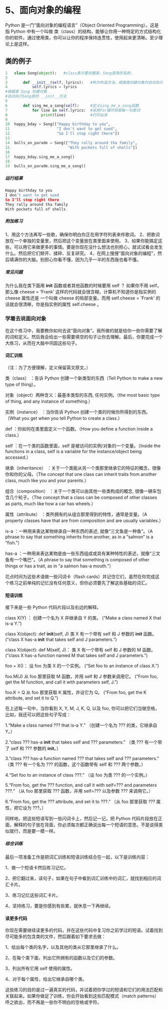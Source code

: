 ﻿# 5、面向对象的编程
Python 是一门“面向对象的编程语言”（Object Oriented Programming）。这是指 Python 中有一个叫做 类（class）的结构，能够让你用一种特定的方式结构化你的软件。通过使用类，你可以让你的程序保持连贯性，使用起来更清晰。至少理论上是这样。

## 类的例子
```python
1   class Song(object):   #class表示要创建类，Song是类的名称，
2
3       def __init__(self, lyrics):   #称为构造方法，根据类创建对象时自动执行
4           self.lyrics = lyrics
#根据类 Song 创建对象
#自动执行Song类的 __init__方法
5
6       def sing_me_a_song(self):     #定义sing_me_a_song函数
7           for line in self.lyrics:  #采用for循环获取每一句歌词
8               print(line)           #打印出来
9
10  happy_bday = Song(["Happy birthday to you",
11                     "I don't want to get sued",
12                     "So I'll stop right there"])
13
14  bulls_on_parade = Song(["They rally around tha family",
15                          "With pockets full of shells"])
16
17  happy_bday.sing_me_a_song()
18
19  bulls_on_parade.sing_me_a_song()
```

##### 运行结果

```python
Happy birthday to you
I don't want to get sued
So I'll stop right there
They rally around tha family
With pockets full of shells
```
##### 附加练习
1、用这个方法再写一些歌，确保你明白你正在用字符列表来传歌词。
2、把歌词放在一个单独的变量里，然后把这个变量放在类里面来使用。
3、如果你能搞定这些，可以用它来做更多的事情。要是你现在没什么想法也别担心，就试试看会发生什么。然后把它们掰开、揉碎、反复研究。
4、在网上搜搜“面向对象的编程”，然后填满你的大脑。别担心你看不懂，因为几乎一半的东西我也看不懂。
##### 常见问题
为什么我在类下面用 __init__ 函数或者其他函数的时候要用 self ？ 如果你不用 self，那么像 cheese = 'Frank' 这样的代码就会很含糊，计算机不知道你是指实例的 cheese 属性还是 一个叫做 cheese 的局部变量。而用 self.cheese = 'Frank' 的话就会很清晰，你是指实例的属性 self.cheese 。

### 学着去说面向对象
在这个练习中，我要教你如何去说“面向对象”。我所做的就是给你一些你需要了解的词和定义。然后我会给出一些需要填空的句子让你去理解。最后，你要完成一个大练习，从而在大脑中巩固这些句子。

#### 词汇训练
（注：为了方便理解，定义保留英文原文。）

类（class） ：告诉 Python 创建一个新类型的东西（Tell Python to make a new type of thing）。

对象（object）两种含义：最基本类型的东西, 任何实例。（the most basic type of thing, and any instance of something.）

实例（instance） ：当你告诉 Python 创建一个类的时候你所得到的东西。（What you get when you tell Python to create a class.）

def ：你如何在类里面定义一个函数。（How you define a function inside a class.）

self ：在一个类的函数里面，self 是被访问的实例/对象的一个变量。（Inside the functions in a class, self is a variable for the instance/object
being accessed.）

继承（inheritance） ：关于一个类能从另一个类那里继承它的特征的概念，很像你和你的父母。（The concept that one class can inherit traits from another class, much like you and your parents.）

组合（composition） ：关于一个类可以由其他一些类构成的概念, 很像一辆车包含几个轮子。（The concept that a class can be composed of other classes as parts, much like how a car has wheels.）

属性（attribute） ：类所拥有的从组合那里得到的特性，通常是变量。（A property classes have that are from composition and are usually variables.）

is-a ：一种用来表达某物继承自一种东西的表述, 就像“三文鱼是一种鱼”。（A phrase to say that something inherits from another, as in a “salmon” is a “fish.”）

has-a ：一种用来表达某物是由一些东西组成或具有某种特性的表述，就像“三文鱼有一个嘴巴”。（A phrase to say that something is composed of other things or has a trait, as in “a salmon has-a mouth.”）

花点时间为这些术语做一些闪词卡（flash cards）并记住它们，虽然在你完成这个练习之前单纯的记忆没有任何意义，但你必须要先了解这些基础的词汇。

#### 短语训练
接下来是一些 Python 代码片段以及右边的解释。

class X(Y) ：
创建一个名为 X 并继承自 Y 的类。
(“Make a class named X that is-a Y.”)

class X(object): def __init__(self, J)
类 X 有一个带有 self 和 J 参数的 __init__ 函数。
(“class X has-a __init__ that takes self and J parameters.”)

class X(object): def M(self, J)：
类 X 有一个带有 self 和 J 参数的 M 函数。
(“class X has-a function named M that takes self and J parameters.”)

foo = X()：
设 foo 为类 X 的一个实例。
(“Set foo to an instance of class X.”)

foo.M(J)
从 foo 那里获取 M 函数，并用 self 和 J 参数来调用它。
(“From foo, get the M function, and call it with parameters self, J.”)

foo.K = Q
从 foo 那里获取 K 属性，并设它为 Q。
(“From foo, get the K attribute, and set it to Q.”)

在上述每一句中，当你看到 X, Y, M, J, K, Q, 以及 foo, 你可以把它们当做空格，比如，我还可以把这些句子写成：

1.“Make a class named ??? that is-a Y.”
（创建一个名为 ??? 的类，它继承自 Y。）

2.“class ??? has-a __init__ that takes self and ??? parameters.”
（类 ??? 有一个带了 self 和 ??? 参数的 __init__。）

3.“class ??? has-a function named ??? that takes self and ??? parameters.”
（类 ??? 有一个名为 ??? 的函数，这个函数带有 self 和 ??? 两个参数。）

4.“Set foo to an instance of class ???.”
（设 foo 为类 ??? 的一个实例。）

5.“From foo, get the ??? function, and call it with self=??? and parameters ???.”
（从 foo 那里获取 ??? 函数，并用 self=??? 以及参数 ??? 来调用它。）

6.“From foo, get the ??? attribute, and set it to ???.”
（从 foo 那里获取 ??? 属性，把它设为 ???。）

同样地，把这些短语写到一些闪词卡上，然后记一记。把 Python 代码片段放在正面，解释的句子放在背面，你必须每次都正确说出每一个短语的意思。不是说得类似就行，而是要一模一样。

##### 综合训练
最后一项准备工作是把词汇训练和短语训练结合在一起，以下是训练内容：

1、做一个短语卡然后练习记忆。

2、把它翻过来，读句子，如果在句子中看到词汇训练中的词汇，就找到相应的词汇卡片。

3、练习记忆这些词汇卡片。

4、坚持练习，要是你感到有些累，就休息一下再继续。

#### 读更多代码
你现在需要继续读更多的代码，并在这些代码中复习你之前学过的短语。试着找到尽可能多的包含类的文件，然后跟着如下要求去做：

1、给出每个类的名字，以及其他的类从它那里继承了什么。

2、在每个类下面，列出它所拥有的函数以及它们的参数。

3、列出所有它用 self 使用的属性。

4、对于每个属性，给出它继承自哪个类。

这些练习的目的是过一遍真实的代码，并试着把你学过的短语和它们的用法匹配和关联起来。如果你做足了训练，你会开始看到这些匹配模式（match patterns）呼之欲出，而不再是一些你不明白的空格或字符。






